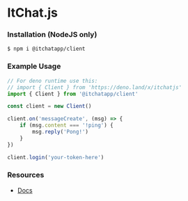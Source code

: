 # ItChat.js

### Installation (NodeJS only)
```
$ npm i @itchatapp/client
```

### Example Usage
```ts
// For deno runtime use this: 
// import { Client } from 'https://deno.land/x/itchatjs'
import { Client } from '@itchatapp/client'

const client = new Client()

client.on('messageCreate', (msg) => {
    if (msg.content === '!ping') {
        msg.reply('Pong!')
    }
})

client.login('your-token-here')
```


### Resources
- [Docs](https://docs.itchat.world/itchat.js)
